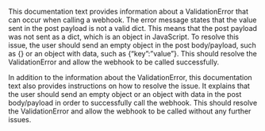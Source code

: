 This documentation text provides information about a ValidationError that can occur when calling a webhook. The error 
message states that the value sent in the post payload is not a valid dict. This means that the post payload was not 
sent as a dict, which is an object in JavaScript. To resolve this issue, the user should send an empty object in the 
post body/payload, such as {} or an object with data, such as {“key”:”value”}. This should resolve the ValidationError 
and allow the webhook to be called successfully. 

In addition to the information about the ValidationError, this documentation text also provides instructions on how to 
resolve the issue. It explains that the user should send an empty object or an object with data in the post body/payload 
in order to successfully call the webhook. This should resolve the ValidationError and allow the webhook to be called 
without any further issues.